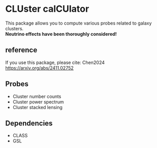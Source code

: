 # CLUster calCUlator

This package allows you to compute various probes related to galaxy clusters.  
**Neutrino effects have been thoroughly considered!**

## reference
If you use this package, please cite:
Chen2024 https://arxiv.org/abs/2411.02752

## Probes

- Cluster number counts
- Cluster power spectrum
- Cluster stacked lensing

## Dependencies

- CLASS
- GSL
